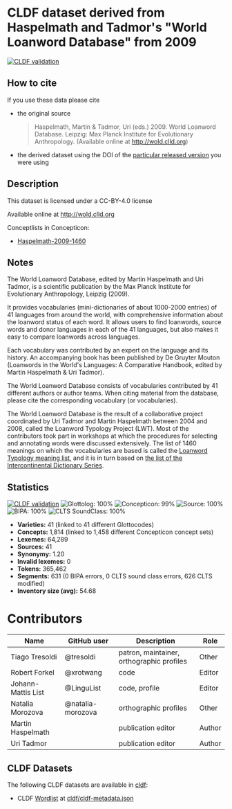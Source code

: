 # CLDF dataset derived from Haspelmath and Tadmor's "World Loanword Database" from 2009

[![CLDF validation](https://github.com/lexibank/wold//workflows/CLDF-validation/badge.svg)](https://github.com/lexibank/wold//actions?query=workflow%3ACLDF-validation)

## How to cite

If you use these data please cite
- the original source
  > Haspelmath, Martin & Tadmor, Uri (eds.) 2009. World Loanword Database. Leipzig: Max Planck Institute for Evolutionary Anthropology. (Available online at http://wold.clld.org)
- the derived dataset using the DOI of the [particular released version](../../releases/) you were using

## Description


This dataset is licensed under a CC-BY-4.0 license

Available online at http://wold.clld.org


Conceptlists in Concepticon:
- [Haspelmath-2009-1460](https://concepticon.clld.org/contributions/Haspelmath-2009-1460)
## Notes

The World Loanword Database, edited by Martin Haspelmath and Uri Tadmor, is a scientific publication by 
the Max Planck Institute for Evolutionary Anthropology, Leipzig (2009).

It provides vocabularies (mini-dictionaries of about 1000-2000 entries) of 41 languages from around the 
world, with comprehensive information about the loanword status of each word. It allows users to find 
loanwords, source words and donor languages in each of the 41 languages, but also makes it easy to compare 
loanwords across languages.

Each vocabulary was contributed by an expert on the language and its history. An accompanying book has been 
published by De Gruyter Mouton (Loanwords in the World's Languages: A Comparative Handbook, edited by Martin Haspelmath & Uri Tadmor).

The World Loanword Database consists of vocabularies contributed by 41 different authors or author teams. 
When citing material from the database, please cite the corresponding vocabulary (or vocabularies).

The World Loanword Database is the result of a collaborative project coordinated by Uri Tadmor and 
Martin Haspelmath between 2004 and 2008, called the Loanword Typology Project (LWT). Most of the contributors 
took part in workshops at which the procedures for selecting and annotating words were discussed extensively. 
The list of 1460 meanings on which the vocabularies are based is called the 
[Loanword Typology meaning list](https://concepticon.clld.org/contributions/Haspelmath-2009-1460), 
and it is in turn based on 
[the list of the Intercontinental Dictionary Series](https://concepticon.clld.org/contributions/Key-2016-1310).



## Statistics


[![CLDF validation](https://github.com/lexibank/wold//workflows/CLDF-validation/badge.svg)](https://github.com/lexibank/wold//actions?query=workflow%3ACLDF-validation)
![Glottolog: 100%](https://img.shields.io/badge/Glottolog-100%25-brightgreen.svg "Glottolog: 100%")
![Concepticon: 99%](https://img.shields.io/badge/Concepticon-99%25-brightgreen.svg "Concepticon: 99%")
![Source: 100%](https://img.shields.io/badge/Source-100%25-brightgreen.svg "Source: 100%")
![BIPA: 100%](https://img.shields.io/badge/BIPA-100%25-brightgreen.svg "BIPA: 100%")
![CLTS SoundClass: 100%](https://img.shields.io/badge/CLTS%20SoundClass-100%25-brightgreen.svg "CLTS SoundClass: 100%")

- **Varieties:** 41 (linked to 41 different Glottocodes)
- **Concepts:** 1,814 (linked to 1,458 different Concepticon concept sets)
- **Lexemes:** 64,289
- **Sources:** 41
- **Synonymy:** 1.20
- **Invalid lexemes:** 0
- **Tokens:** 365,462
- **Segments:** 631 (0 BIPA errors, 0 CLTS sound class errors, 626 CLTS modified)
- **Inventory size (avg):** 54.68

# Contributors

Name | GitHub user | Description | Role |
--- | --- | --- | --- |
Tiago Tresoldi | @tresoldi | patron, maintainer, orthographic profiles | Other
Robert Forkel | @xrotwang | code | Editor
Johann-Mattis List | @LinguList | code, profile | Editor
Natalia Morozova | @natalia-morozova | orthographic profiles | Other
Martin Haspelmath | | publication editor | Author
Uri Tadmor | | publication editor | Author




## CLDF Datasets

The following CLDF datasets are available in [cldf](cldf):

- CLDF [Wordlist](https://github.com/cldf/cldf/tree/master/modules/Wordlist) at [cldf/cldf-metadata.json](cldf/cldf-metadata.json)